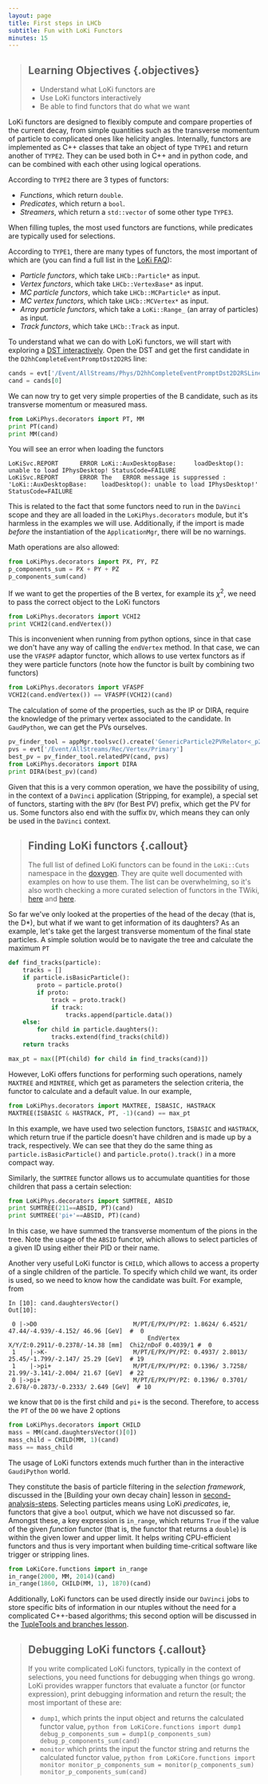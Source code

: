 ```yaml
---
layout: page
title: First steps in LHCb
subtitle: Fun with LoKi Functors
minutes: 15
---
```


> ## Learning Objectives {.objectives}
>
> * Understand what LoKi functors are
> * Use LoKi functors interactively
> * Be able to find functors that do what we want

LoKi functors are designed to flexibly compute and compare properties of the current decay, from simple quantities such as the transverse momentum of particle to complicated ones like helicity angles.
Internally, functors are implemented as C++ classes that take an object of type `TYPE1` and return another of `TYPE2`.
They can be used both in C++ and in python code, and can be combined with each other using logical operations.

According to `TYPE2` there are 3 types of functors:
 
 - *Functions*, which return `double`.
 - *Predicates*, which return a `bool`.
 - *Streamers*, which return a `std::vector` of some other type `TYPE3`.

When filling tuples, the most used functors are functions, while predicates are typically used for selections.

According to `TYPE1`, there are many types of functors, the most important of which are (you can find a full list in the [LoKi FAQ](https://twiki.cern.ch/twiki/bin/view/LHCb/FAQ/LoKiFAQ#How_to_code_own_LoKi_functor)):

 - *Particle functors*, which take `LHCb::Particle*` as input. 
 - *Vertex functors*, which take `LHCb::VertexBase*` as input.
 - *MC particle functors*, which take `LHCb::MCParticle*` as input. 
 - *MC vertex functors*, which take `LHCb::MCVertex*` as input.
 - *Array particle functors*, which take a `LoKi::Range_` (an array of particles) as input.
 - *Track functors*, which take `LHCb::Track` as input.

To understand what we can do with LoKi functors, we will start with exploring a [DST interactively](05-interactive-dst.html).
Open the DST and get the first candidate in the `D2hhCompleteEventPromptDst2D2RS` line:

```python
cands = evt['/Event/AllStreams/Phys/D2hhCompleteEventPromptDst2D2RSLine/Particles']
cand = cands[0]
```

We can now try to get very simple properties of the B candidate, such as its transverse momentum or measured mass.

```python
from LoKiPhys.decorators import PT, MM
print PT(cand)
print MM(cand)
```

You will see an error when loading the functors
```
LoKiSvc.REPORT      ERROR LoKi::AuxDesktopBase: 	loadDesktop(): unable to load IPhysDesktop! StatusCode=FAILURE
LoKiSvc.REPORT      ERROR The   ERROR message is suppressed : 'LoKi::AuxDesktopBase: 	loadDesktop(): unable to load IPhysDesktop!' StatusCode=FAILURE
```
This is related to the fact that some functors need to run in the `DaVinci` scope and they are all loaded in the `LoKiPhys.decorators` module, but it's harmless in the examples we will use.
Additionally, if the import is made *before* the instantiation of the `ApplicationMgr`, there will be no warnings.

Math operations are also allowed:
```python
from LoKiPhys.decorators import PX, PY, PZ
p_components_sum = PX + PY + PZ
p_components_sum(cand)
```

If we want to get the properties of the B vertex, for example its $\chi^2$, we need to pass the correct object to the LoKi functors

```python
from LoKiPhys.decorators import VCHI2
print VCHI2(cand.endVertex())
```

This is inconvenient when running from python options, since in that case we don't have any way of calling the `endVertex` method. 
In that case, we can use the `VFASPF` adaptor functor, which allows to use vertex functors as if they were particle functors (note how the functor is built by combining two functors)

```python
from LoKiPhys.decorators import VFASPF
VCHI2(cand.endVertex()) == VFASPF(VCHI2)(cand)
```

The calculation of some of the properties, such as the IP or DIRA, require the knowledge of the primary vertex associated to the candidate.
In `GaudPython`, we can get the PVs ourselves.

```python
pv_finder_tool = appMgr.toolsvc().create('GenericParticle2PVRelator<_p2PVWithIPChi2, OfflineDistanceCalculatorName>/P2PVWithIPChi2', interface='IRelatedPVFinder')
pvs = evt['/Event/AllStreams/Rec/Vertex/Primary']
best_pv = pv_finder_tool.relatedPV(cand, pvs)
from LoKiPhys.decorators import DIRA
print DIRA(best_pv)(cand)
```

Given that this is a very common operation, we have the possibility of using, in the context of a `DaVinci` application (Stripping, for example), a special set of functors, starting with the `BPV` (for Best PV) prefix, which get the PV for us.
Some functors also end with the suffix `DV`, which means they can only be used in the `DaVinci` context.

> ## Finding LoKi functors {.callout}
> The full list of defined LoKi functors can be found in the `LoKi::Cuts` namespace in the [doxygen](http://lhcb-release-area.web.cern.ch/LHCb-release-area/DOC/davinci/releases/latest/doxygen/d7/dae/namespace_lo_ki_1_1_cuts.html).
> They are quite well documented with examples on how to use them.
> The list can be overwhelming, so it's also worth checking a more curated selection of functors in the TWiki, [here](https://twiki.cern.ch/twiki/bin/view/LHCb/LoKiHybridFilters) and [here](https://twiki.cern.ch/twiki/bin/view/LHCb/LoKiParticleFunctions).

So far we've only looked at the properties of the head of the decay (that is, the D\*), but what if we want to get information of its daughters? As an example, let's take get the largest transverse momentum of the final state particles.
A simple solution would be to navigate the tree and calculate the maximum `PT`

```python
def find_tracks(particle):
    tracks = []
    if particle.isBasicParticle():
        proto = particle.proto()
        if proto:
            track = proto.track()
            if track:
                tracks.append(particle.data())
    else:
        for child in particle.daughters():
            tracks.extend(find_tracks(child))
    return tracks

max_pt = max([PT(child) for child in find_tracks(cand)])
```

However, LoKi offers functions for performing such operations, namely `MAXTREE` and `MINTREE`, which get as parameters the selection criteria, the functor to calculate and a default value.
In our example,

```python
from LoKiPhys.decorators import MAXTREE, ISBASIC, HASTRACK
MAXTREE(ISBASIC & HASTRACK, PT, -1)(cand) == max_pt
```

In this example, we have used two selection functors, `ISBASIC` and `HASTRACK`, which return true if the particle doesn't have children and is made up by a track, respectively.
We can see that they do the same thing as `particle.isBasicParticle()` and `particle.proto().track()` in a more compact way.

Similarly, the `SUMTREE` functor allows us to accumulate quantities for those children that pass a certain selection:
```python
from LoKiPhys.decorators import SUMTREE, ABSID
print SUMTREE(211==ABSID, PT)(cand)
print SUMTREE('pi+'==ABSID, PT)(cand)
```
In this case, we have summed the transverse momentum of the pions in the tree.
Note the usage of the `ABSID` functor, which allows to select particles of a given ID using either their PID or their name.

Another very useful LoKi functor is `CHILD`, which allows to access a property of a single children of the particle.
To specify which child we want, its order is used, so we need to know how the candidate was built.
For example, from
```output
In [10]: cand.daughtersVector()
Out[10]:

 0 |->D0                           M/PT/E/PX/PY/PZ: 1.8624/ 6.4521/ 47.44/-4.939/-4.152/ 46.96 [GeV]  #  0
                                       EndVertex  X/Y/Z:0.2911/-0.2378/-14.38 [mm]  Chi2/nDoF 0.4039/1 #  0
 1    |->K-                        M/PT/E/PX/PY/PZ: 0.4937/ 2.8013/ 25.45/-1.799/-2.147/ 25.29 [GeV]  # 19
 1    |->pi+                       M/PT/E/PX/PY/PZ: 0.1396/ 3.7258/ 21.99/-3.141/-2.004/ 21.67 [GeV]  # 22
 0 |->pi+                          M/PT/E/PX/PY/PZ: 0.1396/ 0.3701/ 2.678/-0.2873/-0.2333/ 2.649 [GeV]  # 10
```
we know that `D0` is the first child and `pi+` is the second.
Therefore, to access the `PT` of the `D0` we have 2 options
```python
from LoKiPhys.decorators import CHILD
mass = MM(cand.daughtersVector()[0])
mass_child = CHILD(MM, 1)(cand)
mass == mass_child
```

The usage of LoKi functors extends much further than in the interactive `GaudiPython` world.

They constitute the basis of particle filtering in the *selection framework*, discussed in the [Building your own decay chain] lesson in [second-analysis-steps](https://lhcb.github.io/second-analysis-steps/).
Selecting particles means using LoKi *predicates*, ie, functors that give a `bool` output, which we have not discussed so far.
Amongst these, a key expression is `in_range`, which returns `True` if the value of the given *function* functor (that is, the functor that returns a `double`) is within the given lower and upper limit.
It helps writing CPU-efficient functors and thus is very important when building time-critical software like trigger or stripping lines.

```python
from LoKiCore.functions import in_range
in_range(2000, MM, 2014)(cand)
in_range(1860, CHILD(MM, 1), 1870)(cand)
```

Additionally, LoKi functors can be used directly inside our `DaVinci` jobs to store specific bits of information in our ntuples without the need for a complicated C++-based algorithms;
this second option will be discussed in the [TupleTools and branches lesson](12-add-tupletools.html).

> ## Debugging LoKi functors {.callout}
> If you write complicated LoKi functors, typically in the context of selections, you need functions for debugging when things go wrong.
> LoKi provides wrapper functors that evaluate a functor (or functor expression), print debugging information and return the result;
> the most important of these are:
>
>  - `dump1`, which prints the input object and returns the calculated functor value,
    ```python
    from LoKiCore.functions import dump1
    debug_p_components_sum = dump1(p_components_sum)
    debug_p_components_sum(cand)
    ```
>  - `monitor` which prints the input the functor string and returns the calculated functor value,
    ```python
    from LoKiCore.functions import monitor
    monitor_p_components_sum = monitor(p_components_sum)
    monitor_p_components_sum(cand)
    ```


